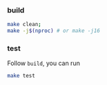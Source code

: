 ### build
``` bash
make clean; 
make -j$(nproc) # or make -j16
```


### test
Follow `build`, you can run
``` bash
make test
```